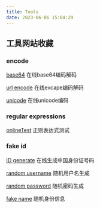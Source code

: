 ```yaml
---
title: Tools
date: 2023-06-06 15:04:29
---
```


## 工具网站收藏

### encode
[base64](https://emn178.github.io/online-tools/base64_decode.html)	在线base64编码解码

[url encode](https://www.utilities-online.info/urlencode)	在线excape编码解码

[unicode](https://c.runoob.com/front-end/3602/)	在线unicode编码

### regular expressions

[onlineTest](https://regex101.com/)	正则表达式测试

### fake id

[ID generate](http://www.chineseidcard.com/)	在线生成中国身份证号码

[random username](https://www.lastpass.com/features/username-generator)	随机用户名生成

[random password](https://1password.com/password-generator/)	随机密码生成

[fake name](https://www.fakenamegenerator.com/)	随机身份信息


